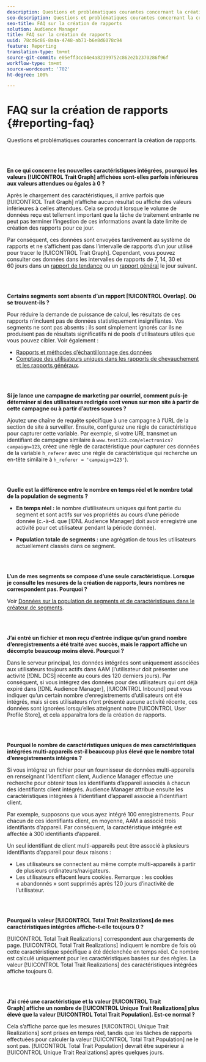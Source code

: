 ```yaml
---
description: Questions et problématiques courantes concernant la création de rapports.
seo-description: Questions et problématiques courantes concernant la création de rapports.
seo-title: FAQ sur la création de rapports
solution: Audience Manager
title: FAQ sur la création de rapports
uuid: 78cd6c86-8a4a-4748-ab71-b6e8d6078c94
feature: Reporting
translation-type: tm+mt
source-git-commit: e05eff3cc04e4a82399752c862e2b2370286f96f
workflow-type: tm+mt
source-wordcount: '702'
ht-degree: 100%

---
```



# FAQ sur la création de rapports {#reporting-faq}

Questions et problématiques courantes concernant la création de rapports.

<br> 

<!-- 

faq_reports.xml

 -->

**En ce qui concerne les nouvelles caractéristiques intégrées, pourquoi les valeurs [!UICONTROL Trait Graph] affichées sont-elles parfois inférieures aux valeurs attendues ou égales à 0 ?**

Après le chargement des caractéristiques, il arrive parfois que [!UICONTROL Trait Graph] n’affiche aucun résultat ou affiche des valeurs inférieures à celles attendues. Cela se produit lorsque le volume de données reçu est tellement important que la tâche de traitement entrante ne peut pas terminer l’ingestion de ces informations avant la date limite de création des rapports pour ce jour.

Par conséquent, ces données sont envoyées tardivement au système de rapports et ne s’affichent pas dans l’intervalle de rapports d’un jour utilisé pour tracer le [!UICONTROL Trait Graph]. Cependant, vous pouvez consulter ces données dans les intervalles de rapports de 7, 14, 30 et 60 jours dans un [rapport de tendance](../reporting/trend-reports.md#trend-report-overview) ou un [rapport général](../reporting/general-reports.md#general-reports-overview) le jour suivant.

<br> 

**Certains segments sont absents d’un rapport [!UICONTROL Overlap]. Où se trouvent-ils ?**

Pour réduire la demande de puissance de calcul, les résultats de ces rapports n’incluent pas de données statistiquement insignifiantes. Vos segments ne sont pas absents : ils sont simplement ignorés car ils ne produisent pas de résultats significatifs ni de pools d’utilisateurs utiles que vous pouvez cibler. Voir également :

* [Rapports et méthodes d’échantillonnage des données](../reporting/report-sampling.md)
* [Comptage des utilisateurs uniques dans les rapports de chevauchement et les rapports généraux](../reporting/unique-user-counts.md).

<br> 

**Si je lance une campagne de marketing par courriel, comment puis-je déterminer si des utilisateurs redirigés sont venus sur mon site à partir de cette campagne ou à partir d’autres sources ?**

Ajoutez une chaîne de requête spécifique à une campagne à l’URL de la section de site à surveiller. Ensuite, configurez une règle de caractéristique pour capturer cette variable. Par exemple, si votre URL transmet un identifiant de campagne similaire à `www.test123.com/electronics?campaign=123`, créez une règle de caractéristique pour capturer ces données de la variable `h_referer` avec une règle de caractéristique qui recherche un en-tête similaire à `h_referer = 'campaign=123'`).

<br> 

**Quelle est la différence entre le nombre en temps réel et le nombre total de la population de segments ?**

* **En temps réel :** le nombre d’utilisateurs uniques qui font partie du segment et sont actifs sur vos propriétés au cours d’une période donnée (c.-à-d. que [!DNL Audience Manager] doit avoir enregistré une activité pour cet utilisateur pendant la période donnée).

* **Population totale de segments :** une agrégation de tous les utilisateurs actuellement classés dans ce segment.

<!-- 

<p> <b>Why is data available for total fires for traits but not segments?</b> </p> 
<p>Total fires correspond to page loads. Total trait fires provide the number of times that specific trait has fired. This number will always be equal to, or greater than, your unique user count. By contrast, segments are audience profiles that represent groups of users. Segments don't correlate to page loads or views because they're tied to logic that classifies users based on rules, not individual traits. </p>

 -->

<br> 

**L’un de mes segments se compose d’une seule caractéristique. Lorsque je consulte les mesures de la création de rapports, leurs nombres ne correspondent pas. Pourquoi ?**

Voir [Données sur la population de segments et de caractéristiques dans le créateur de segments](../features/segments/segment-builder-data.md).

<br> 

<!-- 

<p> <b>Why would there be a difference between real-time segment population and the unique values?</b> </p> 
<p>Audience Manager uses different methodologies to count traits and segments. </p> 
<p>For traits, the uniques metric represents receipt of data collection. Every time a visitor realizes a particular trait, either in real-time via the DCS, or offline via Inbound, the uniques for that trait goes up by 1. </p> 
<p>For example, a trait uniques of 2,340 over the range of seven days means that 2,340 unique visitors realized that trait over the last seven days. </p> 
<p>Segments are counted differently because their primary purpose is to help you understand your audience better. Every time Audience Manager sees a visitor in real-time who is a member of a given segment, even if that segment isn’t being newly realized or re-realized on a request, the uniques for that segment goes up by 1. </p> 
<p>For example, a segment uniques of 5,000 over the range of seven days means that Audience Manager saw 5,000 unique users in real-time data-collection events over the last seven days who were members of that segment at the time that Audience Manager saw them, regardless of whether that was a new membership or a pre-existing one. </p>

 -->

**J’ai entré un fichier et mon reçu d’entrée indique qu’un grand nombre d’enregistrements a été traité avec succès, mais le rapport affiche un décompte beaucoup moins élevé. Pourquoi ?**

Dans le serveur principal, les données intégrées sont uniquement associées aux utilisateurs toujours actifs dans AAM (l’utilisateur doit présenter une activité [!DNL DCS] récente au cours des 120 derniers jours). Par conséquent, si vous intégrez des données pour des utilisateurs qui ont déjà expiré dans [!DNL Audience Manager], [!UICONTROL Inbound] peut vous indiquer qu’un certain nombre d’enregistrements d’utilisateurs ont été intégrés, mais si ces utilisateurs n’ont présenté aucune activité récente, ces données sont ignorées lorsqu’elles atteignent notre [!UICONTROL User Profile Store], et cela apparaîtra lors de la création de rapports.

<br> 

**Pourquoi le nombre de caractéristiques uniques de mes caractéristiques intégrées multi-appareils est-il beaucoup plus élevé que le nombre total d’enregistrements intégrés ?**

Si vous intégrez un fichier pour un fournisseur de données multi-appareils en renseignant l’identifiant client, Audience Manager effectue une recherche pour obtenir tous les identifiants d’appareil associés à chacun des identifiants client intégrés. Audience Manager attribue ensuite les caractéristiques intégrées à l’identifiant d’appareil associé à l’identifiant client.

Par exemple, supposons que vous ayez intégré 100 enregistrements. Pour chacun de ces identifiants client, en moyenne, AAM a associé trois identifiants d’appareil. Par conséquent, la caractéristique intégrée est affectée à 300 identifiants d’appareil.

Un seul identifiant de client multi-appareils peut être associé à plusieurs identifiants d’appareil pour deux raisons :

* Les utilisateurs se connectent au même compte multi-appareils à partir de plusieurs ordinateurs/navigateurs.
* Les utilisateurs effacent leurs cookies. Remarque : les cookies « abandonnés » sont supprimés après 120 jours d’inactivité de l’utilisateur.

<br> 

**Pourquoi la valeur [!UICONTROL Total Trait Realizations] de mes caractéristiques intégrées affiche-t-elle toujours 0 ?**

[!UICONTROL Total Trait Realizations] correspondent aux chargements de page. [!UICONTROL Total Trait Realizations] indiquent le nombre de fois où cette caractéristique spécifique a été déclenchée en temps réel. Ce nombre est calculé uniquement pour les caractéristiques basées sur des règles. La valeur [!UICONTROL Total Trait Realizations] des caractéristiques intégrées affiche toujours 0.

<br> 

**J’ai créé une caractéristique et la valeur [!UICONTROL Trait Graph] affiche un nombre de [!UICONTROL Unique Trait Realizations] plus élevé que la valeur [!UICONTROL Total Trait Population]. Est-ce normal ?**

Cela s’affiche parce que les mesures [!UICONTROL Unique Trait Realizations] sont prises en temps réel, tandis que les tâches de rapports effectuées pour calculer la valeur [!UICONTROL Total Trait Population] ne le sont pas. [!UICONTROL Total Trait Population] devrait être supérieur à [!UICONTROL Unique Trait Realizations] après quelques jours.
